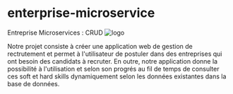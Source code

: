 # enterprise-microservice

Entreprise Microservices : CRUD
![logo](https://user-images.githubusercontent.com/92694381/139270808-87cf38dc-15f5-4e5e-9bbc-27aac1fd8277.png)

Notre projet consiste à créer une application web de gestion de rectrutement et permet à l'utilisateur de postuler dans des entreprises qui ont besoin des candidats à recruter. En outre, notre application donne la possibilité à l'utilisation
et selon son progrés au fil de temps de consulter ces soft et hard skills dynamiquement selon les données existantes dans la base de données.
